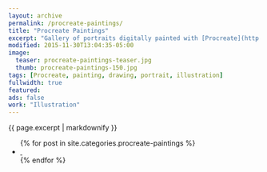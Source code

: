 ```yaml
---
layout: archive
permalink: /procreate-paintings/
title: "Procreate Paintings"
excerpt: "Gallery of portraits digitally painted with [Procreate](http://procreate.si/) on an iPad."
modified: 2015-11-30T13:04:35-05:00
image: 
  teaser: procreate-paintings-teaser.jpg
  thumb: procreate-paintings-150.jpg
tags: [Procreate, painting, drawing, portrait, illustration]
fullwidth: true
featured: 
ads: false
work: "Illustration"
---
```


{{ page.excerpt | markdownify }}

<ul class="th-grid">
{% for post in site.categories.procreate-paintings %}
  <li style="width: 200px;">
    <a href="{{ site.url }}{{ post.url }}" title="{{ post.title }}">
      <img class="load" src="{{ site.url }}/images/preload-150.png" data-original="{{ site.url }}/images/{{ post.image.thumb }}" alt="">
      <noscript><img src="{{ site.url }}/images/{{ post.image.thumb }}" alt=""></noscript>
    </a>
  </li>
{% endfor %}
</ul>
